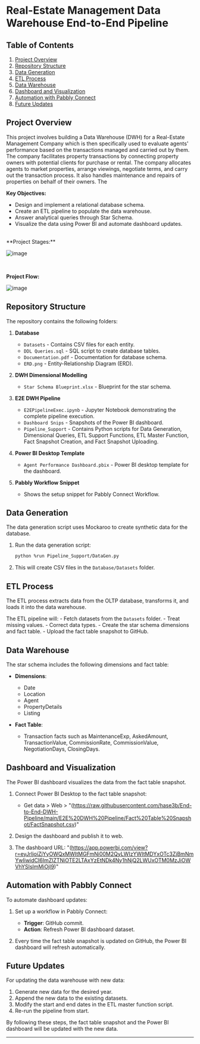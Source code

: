 # Real-Estate Management Data Warehouse End-to-End Pipeline

## Table of Contents
1. [Project Overview](#project-overview)
2. [Repository Structure](#repository-structure)
3. [Data Generation](#data-generation)
4. [ETL Process](#etl-process)
5. [Data Warehouse](#data-warehouse)
6. [Dashboard and Visualization](#dashboard-and-visualization)
7. [Automation with Pabbly Connect](#automation-with-pabbly-connect)
8. [Future Updates](#future-updates)

## Project Overview
This project involves building a Data Warehouse (DWH) for a Real-Estate Management Company which is then specifically used to evaluate agents' performance based on the transactions managed and carried out by them. The company facilitates property transactions by connecting property owners with potential clients for purchase or rental. The company allocates agents to market properties, arrange viewings, negotiate terms, and carry out the transaction process. It also handles maintenance and repairs of properties on behalf of their owners. The 

**Key Objectives:**
- Design and implement a relational database schema.
- Create an ETL pipeline to populate the data warehouse.
- Answer analytical queries through Star Schema.
- Visualize the data using Power BI and automate dashboard updates.

<br>
**Project Stages:**

![image](https://github.com/hase3b/End-to-End-DWH-Pipeline/assets/52492910/ca4506f8-ceb8-4813-9aee-5c3134e90946)

<br>

**Project Flow:**

![image](https://github.com/hase3b/End-to-End-DWH-Pipeline/assets/52492910/d390dcd3-5a8d-4356-bcb4-d0e965fa161d "Project Flow")

## Repository Structure
The repository contains the following folders:

1. **Database**
   - `Datasets` - Contains CSV files for each entity.
   - `DDL Queries.sql` - SQL script to create database tables.
   - `Documentation.pdf` - Documentation for database schema.
   - `ERD.png` - Entity-Relationship Diagram (ERD).

2. **DWH Dimensional Modelling**
   - `Star Schema Blueprint.xlsx` - Blueprint for the star schema.

3. **E2E DWH Pipeline**
   - `E2EPipelineExec.ipynb` - Jupyter Notebook demonstrating the complete pipeline execution.
   - `Dashboard Snips` - Snapshots of the Power BI dashboard.
   - `Pipeline_Support` - Contains Python scripts for Data Generation, Dimensional Queries, ETL Support Functions, ETL Master Function, Fact Snapshot Creation, and Fact Snapshot Uploading.

4. **Power BI Desktop Template**
   - `Agent Performance Dashboard.pbix` - Power BI desktop template for the dashboard.

5. **Pabbly Workflow Snippet**
   - Shows the setup snippet for Pabbly Connect Workflow.

## Data Generation
The data generation script uses Mockaroo to create synthetic data for the database.

1. Run the data generation script:
    ```sh
    python %run Pipeline_Support/DataGen.py
    ```

2. This will create CSV files in the `Database/Datasets` folder.

## ETL Process
The ETL process extracts data from the OLTP database, transforms it, and loads it into the data warehouse.

The ETL pipeline will:
    - Fetch datasets from the `Datasets` folder.
    - Treat missing values.
    - Correct data types.
    - Create the star schema dimensions and fact table.
    - Upload the fact table snapshot to GitHub.

## Data Warehouse
The star schema includes the following dimensions and fact table:

- **Dimensions**:
  - Date
  - Location
  - Agent
  - PropertyDetails
  - Listing

- **Fact Table**:
  - Transaction facts such as MaintenanceExp, AskedAmount, TransactionValue, CommissionRate, CommissionValue, NegotiationDays, ClosingDays.

## Dashboard and Visualization
The Power BI dashboard visualizes the data from the fact table snapshot.

1. Connect Power BI Desktop to the fact table snapshot:
    - Get data > Web > "(https://raw.githubusercontent.com/hase3b/End-to-End-DWH-Pipeline/main/E2E%20DWH%20Pipeline/Fact%20Table%20Snapshot/FactSnapshot.csv)"

2. Design the dashboard and publish it to web.

3. The dashboard URL: "(https://app.powerbi.com/view?r=eyJrIjoiZjYyOWQxMWItMGFmNi00M2QyLWIzYWItMDYxOTc3ZjBmNmYwIiwidCI6ImZlZTNiOTE2LTAxYzEtNDk4Ny1hNjQ2LWUxOTM0MzJiOWVhYSIsImMiOjl9)"

## Automation with Pabbly Connect
To automate dashboard updates:

1. Set up a workflow in Pabbly Connect:
    - **Trigger**: GitHub commit.
    - **Action**: Refresh Power BI dashboard dataset.

2. Every time the fact table snapshot is updated on GitHub, the Power BI dashboard will refresh automatically.

## Future Updates
For updating the data warehouse with new data:

1. Generate new data for the desired year.
2. Append the new data to the existing datasets.
3. Modify the start and end dates in the ETL master function script.
4. Re-run the pipeline from start.

By following these steps, the fact table snapshot and the Power BI dashboard will be updated with the new data.

---
